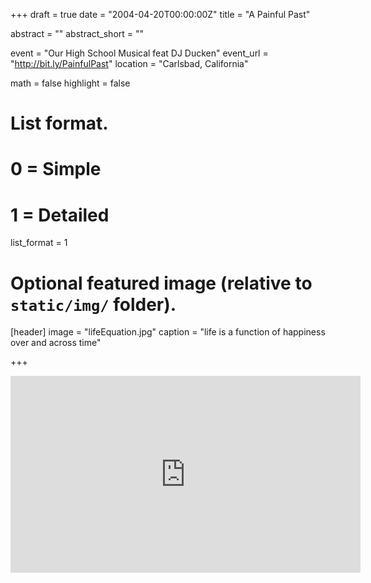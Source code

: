 +++
draft = true
date = "2004-04-20T00:00:00Z"
title = "A Painful Past"

abstract = ""
abstract_short = ""

event = "Our High School Musical feat DJ Ducken"
event_url = "http://bit.ly/PainfulPast"
location = "Carlsbad, California"

math = false
highlight = false

# List format.
#   0 = Simple
#   1 = Detailed
list_format = 1

# Optional featured image (relative to `static/img/` folder).
[header]
image = "lifeEquation.jpg"
caption = "life is a function of happiness over and across time"

+++

<iframe width="560" height="315" src="https://www.youtube.com/embed/RvmlmhEwA08" frameborder="0" allow="autoplay; encrypted-media" allowfullscreen></iframe>
